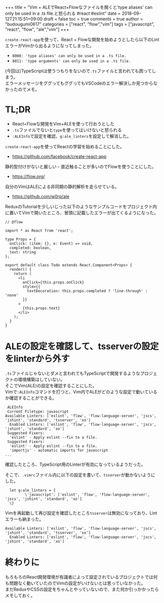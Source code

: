 +++
title = "Vim + ALEでReact+Flowなファイルを開くと'type aliases' can only be used in a .ts file.と怒られる #react #eslint"
date = 2018-09-12T21:15:51+09:00
draft = false
toc = true
comments = true
author = "budougumi0617"
categories = ["react", "flow","vim"]
tags = ["javascript", "react", "flow", "ale","vim"]
+++


`create-react-app`を使って、React + Flowな開発を始めようとしたら以下のLintエラーがVimから出るようになってしまった。

- `8008: 'type aliases' can only be used in a .ts file.`
- `8011: 'type arguments' can only be used in a .ts file.`

(今回は)TypeScriptは使うつもりをないので`.ts`ファイルと言われても困ってしまう。  
エラーメッセージをググってもググってもVSCodeのエラー解決しか見つからなかったのでメモ。

<!--more-->

# TL;DR
- React+Flowな開発をVim+ALEを使って行おうとした
- `.ts`ファイルでないと`type`を使ってはいけないと怒られる
- `:ALEInfo`で設定を確認、`g:ale_linters`を設定して解消した。

`create-react-app`を使ってReactの学習を始めることにした。  

- https://github.com/facebook/create-react-app

静的型付けがないと厳しい・直近触ることが多いのでFlowを使うことにした。

- https://flow.org/

自分のVimはALEによる非同期の静的解析を走らせている。

- https://github.com/w0rp/ale

ReduxのTutorialを少しいじった以下のようなサンプルコードをプロジェクト内に置いてVimで開いたところ、冒頭に記載したエラーが出てくるようになった。

```react
// @flow

import * as React from 'react';

type Props = {
  onClick: (item: {}, e: Event) => void,
  completed: boolean,
  text: string
};

export default class Todo extends React.Component<Props> {
  render() {
    return (
      <li
        onClick={this.props.onClick}
        style={{
          textDecoration: this.props.completed ? 'line-through' : 'none'
        }}
      >
        {this.props.text}
      </li>
    );
  }
}
```

# ALEの設定を確認して、tsserverの設定をlinterから外す

`.ts`ファイルじゃないとダメと言われてもTypeScriptで開発するようなプロジェクトの環境構築はしていない。  
そこでVim(ALE)の設定を確認することにした。  
Vimで`:ALEInfo`コマンドを打つと、Vim内でALEがどのような設定で動いているか確認することができる。

```
 ALEInfo
 Current Filetype: javascript
Available Linters: ['eslint', 'flow', 'flow-language-server', 'jscs', 'jshint', 'standard', 'tsserver', 'xo']
  Enabled Linters: ['eslint', 'flow', 'flow-language-server', 'jscs', 'jshint', 'standard', 'xo']
 Suggested Fixers:
  'eslint' - Apply eslint --fix to a file.
 Suggested Fixers:
  'eslint' - Apply eslint --fix to a file.
  'importjs' - automatic imports for javascript
...
```

確認したところ、TypeScript用のLinterが有効になっているようだった。

そこで、`.vimrc`ファイル内に以下の設定を書いて、`tsserver`が動かないようにした。
```vimrc
  let g:ale_linters = {
         \'javascript': ['eslint', 'flow', 'flow-language-server', 'jscs', 'jshint', 'standard', 'xo']
  \}
```

Vimを再起動して再び設定を確認したところ`tsserver`は無効になっており、Lintエラーも納まった。


```
Available Linters: ['eslint', 'flow', 'flow-language-server', 'jscs', 'jshint', 'standard', 'tsserver', 'xo']
  Enabled Linters: ['eslint', 'flow', 'flow-language-server', 'jscs', 'jshint', 'standard', 'xo']
```


# 終わりに
もろもろのReact開発環境が有識者によって設定されているプロジェクトでは何も問題なく動いていたのでVimの設定がいけないとは思っていなかった。  
まだReduxやCSSの設定をちゃんとやっていないので、また何か引っかかったらメモしておく。
